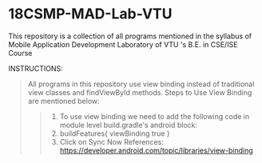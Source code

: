 # 18CSMP-MAD-Lab-VTU
This repository is a collection of all programs mentioned in the syllabus of Mobile Application Development Laboratory of VTU 's B.E. in CSE/ISE Course

INSTRUCTIONS: 
>All programs in this repository use view binding instead of traditional view classes and findViewById methods.
>Steps to Use View Binding are mentioned below:
>>1. To use view binding we need to add the following code in module level build.gradle's android block:
>>2. buildFeatures{
       viewBinding true
    }
>>3. Click on Sync Now
>References: https://developer.android.com/topic/libraries/view-binding

